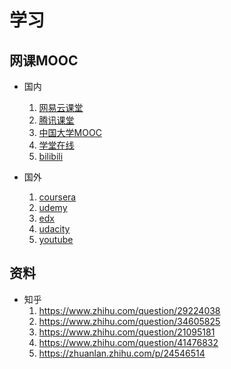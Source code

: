 # 学习

## 网课MOOC
- 国内
    1. [网易云课堂]()
    2. [腾讯课堂]()
    3. [中国大学MOOC]()
    4. [学堂在线]()
    5. [bilibili]()

- 国外
    1. [coursera](https://www.coursera.org/)
    2. [udemy](https://www.udemy.com/)
    3. [edx](https://www.edx.org/)
    4. [udacity](https://www.udacity.com)
    5. [youtube](https://www.youtube.com)

## 资料
- 知乎
    1. https://www.zhihu.com/question/29224038
    2. https://www.zhihu.com/question/34605825
    3. https://www.zhihu.com/question/21095181
    4. https://www.zhihu.com/question/41476832
    5. https://zhuanlan.zhihu.com/p/24546514
    
